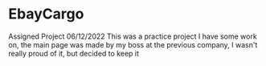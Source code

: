 # EbayCargo
 Assigned Project
06/12/2022
This was a practice project I have some work on, the main page was made by my boss at the previous company, I wasn't really proud of it, but decided to keep it
